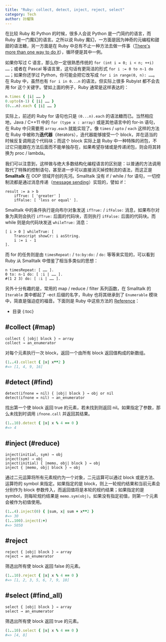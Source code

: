 ```yaml
---
title: "Ruby: collect, detect, inject, reject, select"
category: Tech
author: 孙耀珠
---
```


在比较 Ruby 和 Python 的时候，很多人会说 Python 是一门简约的语言，而 Ruby 是一门魔幻的语言。之所以说 Ruby 魔幻，一方面是因为神奇的元编程和甜甜的语法糖，另一方面是在 Ruby 中总有不止一种方法去做一件事（[There's more than one way to do it](https://en.wikipedia.org/wiki/There%27s_more_than_one_way_to_do_it)），循环便是其中一例。

如果你写过 C 语言，那么你一定很熟悉传统的 `for (int i = 0; i < n; ++i) ……`；或者在 Pascal 等语言里，这句话有更简洁的形式 `for i := 0 to n-1 do ……`；如果你还学过 Python，你可能会把它改写成 `for i in range(0, n): ……`。在 Ruby 中，虽然也有 `for i in 0...n` 的语法，但实际上很多 Rubyist 都不会去用 for 这个关键字。譬如上面的例子，Ruby 通常是这样表达的：

``` ruby
n.times { |i| …… }
0.upto(n-1) { |i| …… }
(0...n).each { |i| …… }
```

实际上，前述的 Ruby for 语句也只是 `(0...n).each` 的语法糖而已。当然相应地，Java / C++11 中的 `for (type x : array)` 或是其他语言中的 for-in 语句，在 Ruby 中只需要用 `array.each` 就能实现了。像 `times` / `upto` / `each` 这样的方法在 Ruby 中被称为**迭代器**（iterators），迭代器能够接受一个 block，并在适当的时候反复调用这个代码块；而这个 block 实际上是 Ruby 中一种特殊的闭包，不过它只能跟在方法后面而不能单独存在，如果希望存储或是传递闭包，则会将其转换为 proc / lambda。

<!--more-->

我们可以注意到，这样做与绝大多数结构化编程语言的区别是：以普通的方法调用取代了特殊的控制语句，甚至进一步可以直接消灭掉控制流的语法，而这正是 **Smalltalk** 在 OOP 领域开创的先河。Smalltalk 没有 if / while / for 语句，一切控制流都是通过消息传递（[message sending](https://en.wikipedia.org/wiki/Message_passing)）实现的，譬如 if：

``` smalltalk
result := a > b
    ifTrue: [ 'greater' ]
    ifFalse: [ 'less or equal' ].
```

Smalltalk 中的条件执行是向布尔对象发送 `ifTrue:` / `ifFalse:` 消息，如果布尔对象为真则会执行 `ifTrue:` 后面的代码块，否则执行 `ifFalse:` 后面的代码块。而 while 则是向代码块发送 `whileTrue:` 消息：

``` smalltalk
[ i > 0 ] whileTrue: [
    Transcript showCr: i asString.
    i := i - 1
].
```

而 for 的任务则是由 `timesRepeat:` / `to:by:do:` / `do:` 等等来实现的，可以看到 Ruby 从 Smalltalk 中借鉴了相当多类似的思想：

``` smalltalk
n timesRepeat: [ …… ].
0 to: n-1 do: [ :i | …… ].
#(1 2 3) do: [ :i | …… ].
```

另外十分有趣的是，常用的 map / reduce / filter 系列函数，在 Smalltalk 的 `Iterable` 类中都起了 -ect 后缀的名字，Ruby 也将其继承到了 `Enumerable` 模块中，简直是强迫症的福音。下面则是 Ruby 中这些方法的 [Reference](http://ruby-doc.org/core/Enumerable.html)：

* 目录
{:toc}

## #collect (#map)

``` 
collect { |obj| block } → array
collect → an_enumerator
```

对每个元素执行一次 block，返回一个由所有 block 返回值构成的新数组。

``` ruby
(1..4).collect { |x| x**2 }
#=> [1, 4, 9, 16]
```

## #detect (#find)

``` 
detect(ifnone = nil) { |obj| block } → obj or nil
detect(ifnone = nil) → an_enumerator
```

找出第一个使 block 返回 true 的元素，若未找到则返回 nil。如果指定了参数，那么未找到时调用 `ifnone.call` 并返回其结果。

``` ruby
(1..10).detect { |x| x % 4 == 0 }
#=> 4
```

## #inject (#reduce)

``` 
inject(initial, sym) → obj
inject(sym) → obj
inject(initial) { |memo, obj| block } → obj
inject { |memo, obj| block } → obj
```

通过二元运算将所有元素规约为一个对象，二元运算可以通过 block 或是方法、运算符的 symbol 来指定。如果指定的是 block，则上一轮规约结果和当前元素会分别作为 block 参数传入，而返回值将是本轮的规约结果；如果指定的是 symbol，则每轮规约结果是 `memo.sym(obj)`。如果没有指定初值，则第一个元素会被作为初值使用。

``` ruby
(1..4).inject(0) { |sum, x| sum + x**2 }
#=> 30
(1..100).inject(:+)
#=> 5050
```

## #reject

``` 
reject { |obj| block } → array
reject → an_enumerator
```

筛选出所有使 block 返回 false 的元素。

``` ruby
(1..10).reject { |x| x % 4 == 0 }
#=> [1, 2, 3, 5, 6, 7, 9, 10]
```

## #select (#find_all)

``` 
select { |obj| block } → array
select → an_enumerator
```

筛选出所有使 block 返回 true 的元素。

``` ruby
(1..10).select { |x| x % 4 == 0 }
#=> [4, 8]
```
